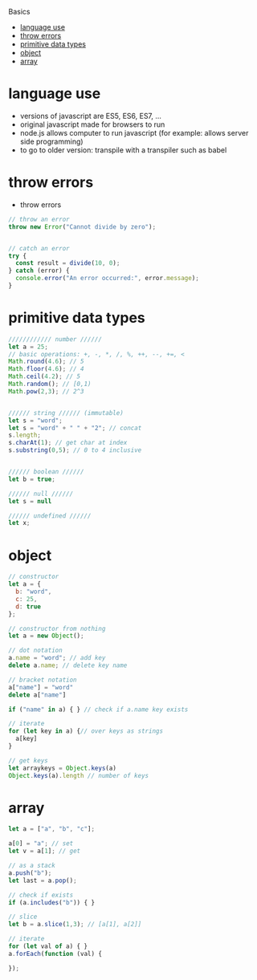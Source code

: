 
Basics
- [language use](#language-use)
- [throw errors](#throw-errors)
- [primitive data types](#primitive-data-types)
- [object](#object)
- [array](#array)

# language use

- versions of javascript are ES5, ES6, ES7, ...
- original javascript made for browsers to run
- node.js allows computer to run javascript (for example: allows server side programming)
- to go to older version: transpile with a transpiler such as babel


# throw errors

- throw errors
```javascript
// throw an error
throw new Error("Cannot divide by zero");


// catch an error
try {
  const result = divide(10, 0);
} catch (error) {
  console.error("An error occurred:", error.message);
}
```

# primitive data types

```javascript
//////////// number //////
let a = 25;
// basic operations: +, -, *, /, %, ++, --, +=, <
Math.round(4.6); // 5
Math.floor(4.6); // 4
Math.ceil(4.2); // 5
Math.random(); // [0,1)
Math.pow(2,3); // 2^3


////// string ////// (immutable)
let s = "word";
let s = "word" + " " + "2"; // concat
s.length;
s.charAt(1); // get char at index
s.substring(0,5); // 0 to 4 inclusive


////// boolean //////
let b = true;

////// null //////
let s = null

////// undefined //////
let x;

```

# object
```javascript
// constructor
let a = {
  b: "word",
  c: 25,
  d: true
};

// constructor from nothing
let a = new Object();

// dot notation
a.name = "word"; // add key
delete a.name; // delete key name

// bracket notation
a["name"] = "word"
delete a["name"]

if ("name" in a) { } // check if a.name key exists

// iterate
for (let key in a) {// over keys as strings
  a[key]
}

// get keys
let arraykeys = Object.keys(a)
Object.keys(a).length // number of keys
```


# array
```javascript
let a = ["a", "b", "c"];

a[0] = "a"; // set
let v = a[1]; // get

// as a stack
a.push("b");
let last = a.pop();

// check if exists
if (a.includes("b")) { }

// slice
let b = a.slice(1,3); // [a[1], a[2]]

// iterate
for (let val of a) { }
a.forEach(function (val) {

});
```



```javascript

```
